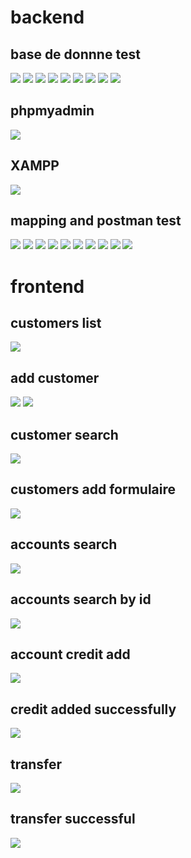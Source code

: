 <h1>backend</h1>
<h2>base de donnne test</h2>
<img src="pics/1.png">
<img src="pics/2.png">
<img src="pics/3.png">
<img src="pics/4.png">
<img src="pics/5.png">
<img src="pics/6.png">
<img src="pics/7.png">
<img src="pics/8.png">
<img src="pics/9.png">
<h2>phpmyadmin</h2>
<img src="pics/10.png">
<h2>XAMPP</h2>
<img src="pics/11.png">
<h2>mapping and postman test</h2>
<img src="pics/12.png">
<img src="pics/13.png">
<img src="pics/14.png">
<img src="pics/15.png">
<img src="pics/16.png">
<img src="pics/17.png">
<img src="pics/18.png">
<img src="pics/19.png">
<img src="pics/20.png">
<img src="pics/21.png">
<h1>frontend</h1>
<h2>customers list</h2>
<img src="pics/22.png">
<h2>add customer</h2>
<img src="pics/25.png">
<img src="pics/26.png">
<h2>customer search</h2>
<img src="pics/27.png">
<h2>customers add formulaire</h2>
<img src="pics/23.png">
<h2>accounts search</h2>
<img src="pics/24.png">
<h2>accounts search by id</h2>
<img src="pics/28.png">
<h2>account credit add</h2>
<img src="pics/29.png">
<h2>credit added successfully</h2>
<img src="pics/30.png">
<h2>transfer</h2>
<img src="pics/31.png">
<h2>transfer successful</h2>
<img src="pics/32.png">
